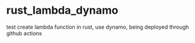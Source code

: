 # rust_lambda_dynamo
test create lambda function in rust, use dynamo, being deployed through github actions
